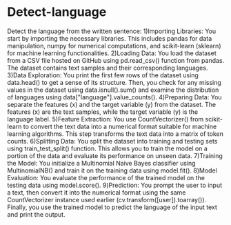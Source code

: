 # Detect-language
Detect the language from the written sentence:
1)Importing Libraries: You start by importing the necessary libraries. This includes pandas for data manipulation, numpy for numerical computations, and scikit-learn (sklearn) for machine learning functionalities.
2)Loading Data: You load the dataset from a CSV file hosted on GitHub using pd.read_csv() function from pandas. The dataset contains text samples and their corresponding languages.
3)Data Exploration: You print the first few rows of the dataset using data.head() to get a sense of its structure. Then, you check for any missing values in the dataset using data.isnull().sum() and examine the distribution of languages using data["language"].value_counts().
4)Preparing Data: You separate the features (x) and the target variable (y) from the dataset. The features (x) are the text samples, while the target variable (y) is the language label.
5)Feature Extraction: You use CountVectorizer() from scikit-learn to convert the text data into a numerical format suitable for machine learning algorithms. This step transforms the text data into a matrix of token counts.
6)Splitting Data: You split the dataset into training and testing sets using train_test_split() function. This allows you to train the model on a portion of the data and evaluate its performance on unseen data.
7)Training the Model: You initialize a Multinomial Naive Bayes classifier using MultinomialNB() and train it on the training data using model.fit().
8)Model Evaluation: You evaluate the performance of the trained model on the testing data using model.score().
9)Prediction: You prompt the user to input a text, then convert it into the numerical format using the same CountVectorizer instance used earlier (cv.transform([user]).toarray()). Finally, you use the trained model to predict the language of the input text and print the output.
